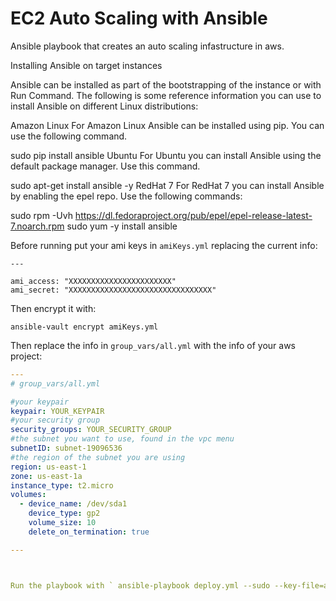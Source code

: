 # EC2 Auto Scaling with Ansible
Ansible playbook that creates an auto scaling infastructure in aws. 

Installing Ansible on target instances

Ansible can be installed as part of the bootstrapping of the instance or with Run Command. The following is some reference information you can use to install Ansible on different Linux distributions:

Amazon Linux
For Amazon Linux Ansible can be installed using pip. You can use the following command.

sudo pip install ansible
Ubuntu
For Ubuntu you can install Ansible using the default package manager. Use this command.

sudo apt-get install ansible -y
RedHat 7
For RedHat 7 you can install Ansible by enabling the epel repo. Use the following commands:

sudo rpm -Uvh https://dl.fedoraproject.org/pub/epel/epel-release-latest-7.noarch.rpm
sudo yum -y install ansible

Before running put your ami keys in `amiKeys.yml` replacing the current info:

    ---

    ami_access: "XXXXXXXXXXXXXXXXXXXXXXX"
    ami_secret: "XXXXXXXXXXXXXXXXXXXXXXXXXXXXXXXX"

Then encrypt it with:

    ansible-vault encrypt amiKeys.yml
    
Then replace the info in `group_vars/all.yml` with the info of your aws project:


```yaml
---
# group_vars/all.yml

#your keypair
keypair: YOUR_KEYPAIR
#your security group
security_groups: YOUR_SECURITY_GROUP
#the subnet you want to use, found in the vpc menu
subnetID: subnet-19096536
#the region of the subnet you are using
region: us-east-1
zone: us-east-1a
instance_type: t2.micro
volumes:
  - device_name: /dev/sda1
    device_type: gp2
    volume_size: 10
    delete_on_termination: true
```

```yaml
---



Run the playbook with ` ansible-playbook deploy.yml --sudo --key-file=aws-key.pem --ask-vault-pass -e group_name= -vv`
